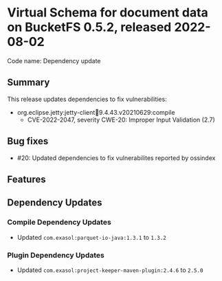 # Virtual Schema for document data on BucketFS 0.5.2, released 2022-08-02

Code name: Dependency update

## Summary

This release updates dependencies to fix vulnerabilities:

* org.eclipse.jetty:jetty-client:jar:9.4.43.v20210629:compile
    * CVE-2022-2047, severity CWE-20: Improper Input Validation (2.7)

## Bug fixes

* #20: Updated dependencies to fix vulnerabilites reported by ossindex

## Features

## Dependency Updates

### Compile Dependency Updates

* Updated `com.exasol:parquet-io-java:1.3.1` to `1.3.2`

### Plugin Dependency Updates

* Updated `com.exasol:project-keeper-maven-plugin:2.4.6` to `2.5.0`
